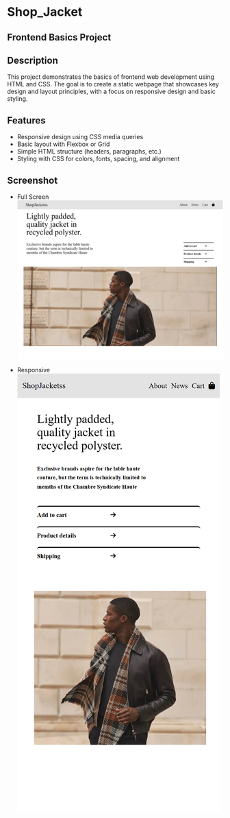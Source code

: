 # Shop_Jacket
## Frontend Basics Project

## Description
This project demonstrates the basics of frontend web development using HTML and CSS. The goal is to create a static webpage that showcases key design and layout principles, with a focus on responsive design and basic styling.

## Features
- Responsive design using CSS media queries
- Basic layout with Flexbox or Grid
- Simple HTML structure (headers, paragraphs, etc.)
- Styling with CSS for colors, fonts, spacing, and alignment

## Screenshot
- Full Screen
![Image Alt](https://github.com/Deepakchamola/Shop_Jacket/blob/b91923933f6b697c90afd8d5c26650af2c2b39db/Shop_Jacket.png)
  
- Responsive
![Image Alt](https://github.com/Deepakchamola/Shop_Jacket/blob/e60105af7439db376fc24b96d6cd7a5e964e043f/Shop_Jacket-2.png)
